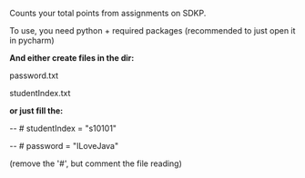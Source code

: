 Counts your total points from assignments on SDKP.

To use, you need python + required packages (recommended to just open it in pycharm)

**And either create files in the dir:**

password.txt

studentIndex.txt

**or just fill the:**

-- # studentIndex = "s10101"

-- # password = "ILoveJava"


(remove the '#', but comment the file reading)
